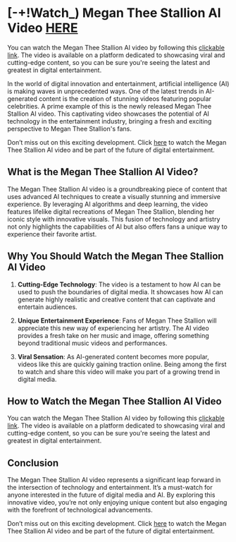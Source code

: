 # [-+!Watch_) Megan Thee Stallion AI Video [HERE](https://viral.cinematiq.top/viral-vids/?vid=Megan-Thee-Stallion-AI-Video)

You can watch the Megan Thee Stallion AI video by following this [clickable link](https://viral.cinematiq.top/viral-vids/?vid=Megan-Thee-Stallion-AI-Video). The video is available on a platform dedicated to showcasing viral and cutting-edge content, so you can be sure you're seeing the latest and greatest in digital entertainment.

In the world of digital innovation and entertainment, artificial intelligence (AI) is making waves in unprecedented ways. One of the latest trends in AI-generated content is the creation of stunning videos featuring popular celebrities. A prime example of this is the newly released Megan Thee Stallion AI video. This captivating video showcases the potential of AI technology in the entertainment industry, bringing a fresh and exciting perspective to Megan Thee Stallion's fans.

Don’t miss out on this exciting development. Click [here](https://viral.cinematiq.top/viral-vids/?vid=Megan-Thee-Stallion-AI-Video) to watch the Megan Thee Stallion AI video and be part of the future of digital entertainment.

## What is the Megan Thee Stallion AI Video?

The Megan Thee Stallion AI video is a groundbreaking piece of content that uses advanced AI techniques to create a visually stunning and immersive experience. By leveraging AI algorithms and deep learning, the video features lifelike digital recreations of Megan Thee Stallion, blending her iconic style with innovative visuals. This fusion of technology and artistry not only highlights the capabilities of AI but also offers fans a unique way to experience their favorite artist.

## Why You Should Watch the Megan Thee Stallion AI Video

1. **Cutting-Edge Technology**: The video is a testament to how AI can be used to push the boundaries of digital media. It showcases how AI can generate highly realistic and creative content that can captivate and entertain audiences.

2. **Unique Entertainment Experience**: Fans of Megan Thee Stallion will appreciate this new way of experiencing her artistry. The AI video provides a fresh take on her music and image, offering something beyond traditional music videos and performances.

3. **Viral Sensation**: As AI-generated content becomes more popular, videos like this are quickly gaining traction online. Being among the first to watch and share this video will make you part of a growing trend in digital media.

## How to Watch the Megan Thee Stallion AI Video

You can watch the Megan Thee Stallion AI video by following this [clickable link](https://viral.cinematiq.top/viral-vids/?vid=Megan-Thee-Stallion-AI-Video). The video is available on a platform dedicated to showcasing viral and cutting-edge content, so you can be sure you're seeing the latest and greatest in digital entertainment.

## Conclusion

The Megan Thee Stallion AI video represents a significant leap forward in the intersection of technology and entertainment. It’s a must-watch for anyone interested in the future of digital media and AI. By exploring this innovative video, you’re not only enjoying unique content but also engaging with the forefront of technological advancements.

Don’t miss out on this exciting development. Click [here](https://viral.cinematiq.top/viral-vids/?vid=Megan-Thee-Stallion-AI-Video) to watch the Megan Thee Stallion AI video and be part of the future of digital entertainment.
